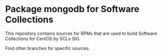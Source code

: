 # Package mongodb for Software Collections

This repository contains sources for RPMs that are used
to build Software Collections for CentOS by SCLo SIG.

Find other branches for specific sources.
